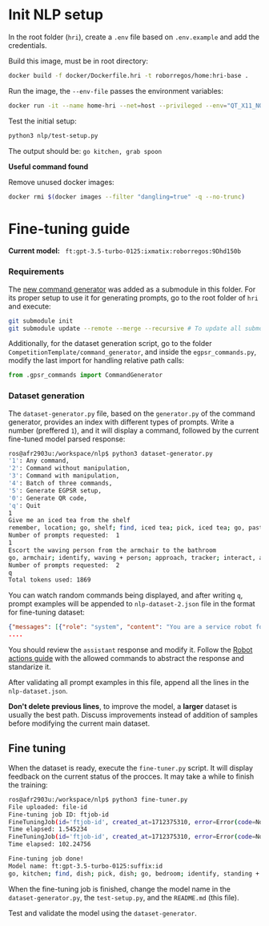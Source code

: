 # Init NLP setup

In the root folder (`hri`), create a `.env` file based on `.env.example` and add the credentials. 

Build this image, must be in root directory:

```bash
docker build -f docker/Dockerfile.hri -t roborregos/home:hri-base .
```

Run the image, the `--env-file` passes the environment variables:

```bash
docker run -it --name home-hri --net=host --privileged --env="QT_X11_NO_MITSHM=1" -e DISPLAY=$DISPLAY -eQT_DEBUG_PLUGINS=1 -v /tmp/.X11-unix:/tmp/.X11-unix --device /dev/video0:/dev/video0 --user $(id -u):$(id -g) -v $(pwd):/workspace --env-file .env roborregos/home:hri-base bash
```

Test the initial setup:
```bash
python3 nlp/test-setup.py
```

The output should be: `go kitchen, grab spoon`

**Useful command found**

Remove unused docker images:

```bash
docker rmi $(docker images --filter "dangling=true" -q --no-trunc)
```

# Fine-tuning guide

**Current model:** ` ft:gpt-3.5-turbo-0125:ixmatix:roborregos:9Dhd150b`

### Requirements

The [new command generator](https://github.com/johaq/CompetitionTemplate) was added as a submodule in this folder. For its proper setup to use it for generating prompts, go to the root folder of `hri` and execute:
```bash
git submodule init
git submodule update --remote --merge --recursive # To update all submodules and point them to the most recent branch
```
Additionally, for the dataset generation script, go to the folder `CompetitionTemplate/command_generator`, and inside the `egpsr_commands.py`, modify the last import for handling relative path calls:
```python
from .gpsr_commands import CommandGenerator
```

### Dataset generation

The `dataset-generator.py` file, based on the `generator.py` of the command generator, provides an index with different types of prompts. Write a number (preffered `1`), and it will display a command, followed by the current fine-tuned model parsed response:

```bash
ros@afr2903u:/workspace/nlp$ python3 dataset-generator.py 
'1': Any command,
'2': Command without manipulation,
'3': Command with manipulation,
'4': Batch of three commands,
'5': Generate EGPSR setup,
'0': Generate QR code,
'q': Quit
1
Give me an iced tea from the shelf
remember, location; go, shelf; find, iced tea; pick, iced tea; go, past location; give, iced tea.
Number of prompts requested:  1
1
Escort the waving person from the armchair to the bathroom
go, armchair; identify, waving + person; approach, tracker; interact, ask to be followed; go, bathroom.
Number of prompts requested:  2
q
Total tokens used: 1869
```

You can watch random commands being displayed, and after writing `q`, prompt examples will be appended to `nlp-dataset-2.json` file in the format for fine-tuning dataset:

```json
{"messages": [{"role": "system", "content": "You are a service robot for domestic applications that is going to help us win a global robotics competition. You were developed by a robotics team called RoBorregos, from Tec de Monterrey university. Now you are located in a house environment and we will give you general purpose tasks in the form of natural language. You have in your architecture the modules of: navigation, manipulation, person recognition, object detection and human-robot interaction. Your job is to understand the task and divide it into smaller actions proper to your modules, considering a logical flow of the actions along the time. In order to write it, you have to divide each subtask with a semicolon and separate the action and the complements with a coma. The result should be in the form of: 'action, complement; action, complement;', like 'do, x; do, y; do, z'. For example, for the prompt 'Locate a dish in the kitchen then get it and give it to Angel in the living room', the result would be: 'go, kitchen; find, dish; grab, dish; go, living room; find, Angel; approach, Angel; give, dish.'. Another example is, for the prompt: 'Tell me what is the biggest object on the tv stand' and its result will be 'remember, location; go, tv stand; identify, biggest + object; go, past location; interact, biggest object information.'. Don't add single quotes. Another important thing is that when we give you the general task, some complements are grouped in categories. For example: apple, banana and lemon are all of them in the fruits category; cola, milk and red wine are all of them in the drinks category. If we give you a task talking about an item category, do not change the category word. It is very important don't made up information not given explicitly. If you add new words, we will be disqualified. For example:  'navigate to the bedroom then locate a food'. The result will be: 'remember, location; go, bedroom; find, food; pick, food; go, past location; give, food.'. The last important thing is that you have to rememeber the name of the person, in case we are talking about someone specifically. An example for the prompt can be: 'Get a snack from the side tables and deliver it to Adel in the bedroom'. And de result will be: 'remember, location; go, side tables; find, snack; pick, snack; go, bedroom; find, Adel; approach Adel; give, snack.'. You can ask for clarification if the task is not clear enough."}, {"role": "user", "content": "Give me an iced tea from the shelf"}, {"role": "assistant", "content": "remember, location; go, shelf; find, iced tea; pick, iced tea; go, past location; give, iced tea."}]}
....

```

You should review the `assistant` response and modify it. Follow the [Robot actions guide](https://github.com/RoBorregos/home/wiki/Robot-actions-guide,-Rulebook-2024) with the allowed commands to abstract the response and standarize it.

After validating all prompt examples in this file, append all the lines in the `nlp-dataset.json`.

**Don't delete previous lines**, to improve the model, a **larger** dataset is usually the best path. Discuss improvements instead of addition of samples before modifying the current main dataset.

## Fine tuning

When the dataset is ready, execute the `fine-tuner.py` script. It will display feedback on the current status of the procces. It may take a while to finish the training:
```bash
ros@afr2903u:/workspace/nlp$ python3 fine-tuner.py 
File uploaded: file-id
Fine-tuning job ID: ftjob-id
FineTuningJob(id='ftjob-id', created_at=1712375310, error=Error(code=None, message=None, param=None, error=None), fine_tuned_model=None,...
Time elapsed: 1.545234
FineTuningJob(id='ftjob-id', created_at=1712375310, error=Error(code=None, message=None, param=None, error=None), fine_tuned_model=None,...
Time elapsed: 102.24756

Fine-tuning job done!
Model name: ft:gpt-3.5-turbo-0125:suffix:id
go, kitchen; find, dish; pick, dish; go, bedroom; identify, standing + person; approach, tracker; give, dish.
```

When the fine-tuning job is finished, change the model name in the `dataset-generator.py`, the `test-setup.py`, and the `README.md` (this file).

Test and validate the model using the `dataset-generator`.